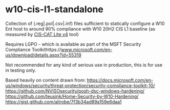 # w10-cis-l1-standalone
Collection of (.reg|.pol|.csv|.inf) files sufficient to statically configure a W10 Ent host to around 90% compliance with W10 20H2 CIS L1 baseline (as measured by [CIS-CAT Lite v4](https://www.cisecurity.org/blog/introducing-cis-cat-lite/) tool)

Requires LGPO - which is available as part of the MSFT Security Compliance Toolkithttps://www.microsoft.com/en-us/download/details.aspx?id=55319

Not recommended for any kind of serious use in production, this is for use in testing only.

Based heavily on content drawn from:
https://docs.microsoft.com/en-us/windows/security/threat-protection/security-compliance-toolkit-10/<br>
https://github.com/NVISOsecurity/posh-dsc-windows-hardening/<br>
https://github.com/teusink/Home-Security-by-W10-Hardening/<br>
https://gist.github.com/alirobe/7f3b34ad89a159e6daa1<br>
